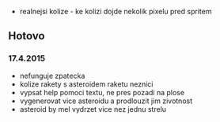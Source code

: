 - realnejsi kolize - ke kolizi dojde nekolik pixelu pred spritem

## Hotovo
### 17.4.2015
- nefunguje zpatecka
- kolize rakety s asteroidem raketu neznici
- vypsat help pomoci textu, ne pres pozadi na plose
- vygenerovat vice asteroidu a prodlouzit jim zivotnost
- asteroid by mel vydrzet vice nez jednu strelu